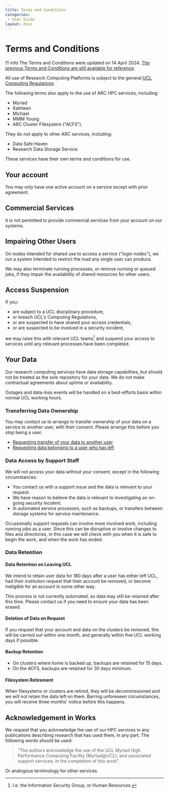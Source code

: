 ```yaml
---
title: Terms and Conditions
categories:
 - User Guide
layout: docs
---
```


# Terms and Conditions

!!! info
    The Terms and Conditions were updated on 14 April 2024. [The previous Terms and Conditions are still available for reference](Supplementary/Previous_Terms_and_Conditions.md).

All use of Research Computing Platforms is subject to the general [UCL Computing Regulations](https://www.ucl.ac.uk/information-security/sites/information_security/files/regulations.pdf).

The following terms also apply to the use of ARC HPC services, including:
 
 - Myriad
 - Kathleen
 - Michael
 - MMM Young
 - ARC Cluster Filesystem ("ACFS").

They do *not* apply to other ARC services, including:

 - Data Safe Haven
 - Research Data Storage Service

These services have their own terms and conditions for use.

## Your account

You may only have one active account on a service except with prior agreement.

## Commercial Services

It is not permitted to provide commercial services from your account on our systems. 

## Impairing Other Users

On nodes intended for shared use to access a service ("login nodes"), we run a system intended to restrict the load any single user can produce.

We may also terminate running processes, or remove running or queued jobs, if they impair the availability of shared resources for other users.


## Access Suspension

If you:

 - are subject to a UCL disciplinary procedure,
 - or breach UCL's Computing Regulations,
 - or are suspected to have shared your access credentials,
 - or are suspected to be involved in a security incident,

we may raise this with relevant UCL teams[^fn-isg] and suspend your access to services until any relevant processes have been completed.

[^fn-isg]: I.e. the Information Security Group, or Human Resources.


## Your Data

Our research computing services have data storage capabilities, but should not be treated as the sole repository for your data. We do not make contractual agreements about uptime or availability.

Outages and data-loss events will be handled on a best-efforts basis within normal UCL working hours.


### Transferring Data Ownership

You may contact us to arrange to transfer ownership of your data on a service to another user, with their consent. Please arrange this before you stop being a user.

- [Requesting transfer of your data to another user](Data_Management.md#requesting-transfer-of-your-data-to-another-user)
- [Requesting data belonging to a user who has left](Data_Management.md#requesting-data-belonging-to-a-user-who-has-left)

### Data Access by Support Staff

We will not access your data without your consent, except in the following circumstances:

 - You contact us with a support issue and the data is relevant to your request.
 - We have reason to believe the data is relevant to investigating an on-going security incident.
 - In automated service processes, such as backups, or transfers between storage systems for service maintenance.

Occasionally support requests can involve more involved work, including running jobs as a user. Since this can be disruptive or involve changes to files and directories, in this case we will check with you when it is safe to begin the work, and when the work has ended.

### Data Retention

#### Data Retention on Leaving UCL

We intend to retain user data for 180 days after a user has either left UCL, had their institution request that their account be removed, or become ineligible for an account in some other way.

This process is not currently automated, so data may still be retained after this time. Please contact us if you need to ensure your data has been erased.

#### Deletion of Data on Request

If you request that your account and data on the clusters be removed, this will be carried out within one month, and generally within five UCL working days if possible.

#### Backup Retention

- On clusters where home is backed up, backups are retained for 15 days.
- On the ACFS, backups are retained for 30 days minimum.
  
#### Filesystem Retirement

When filesystems or clusters are retired, they will be decommissioned and we will not retain
the data left on them. Barring unforeseen circumstances, you will receive three months' notice before this
happens.


## Acknowledgement in Works

We request that you acknowledge the use of our HPC services in any publications describing research that has used them, in any part. The following words should be used:
    
> "The authors acknowledge the use of the UCL Myriad High Performance Computing Facility (Myriad@UCL), and associated support services, in the completion of this work". 

Or analogous terminology for other services.
